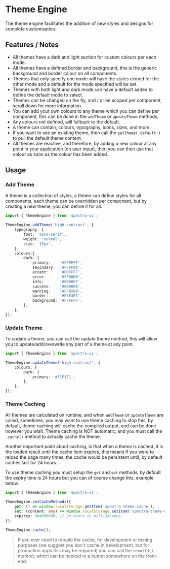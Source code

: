 # Theme Engine

The theme engine facilitates the addition of new styles and designs for complete customisation.

## Features / Notes

* All themes have a dark and light section for custom colours per each mode.
* All themes have a defined border and background, this is the generic background and border colour on all components.
* Themes that only specify one mode will have the styles cloned for the other mode and a default for the mode specified will be set.
* Themes with both light and dark mode can have a default added to define the default mode to select.
* Themes can be changed on the fly, and / or be scoped per component, scroll down for more information.
* You can add your own colours to any theme which you can define per component, this can be done in the `addTheme` or `updateTheme` methods.
* Any colours not defined, will fallback to the default.
* A theme can contain, colours, typography, icons, sizes, and more.
* If you want to see an existing theme, then call the `getTheme('default')` to pull the default theme content.
* All themes are reactive, and therefore, by adding a new colour at any point in your application (on user input), then you can then use that colour as soon as the colour has been added.

## Usage

### Add Theme

A theme is a collection of styles, a theme can define styles for all components, each theme can be overridden per component, but by creating a new theme, you can define it for all.

```typescript
import { ThemeEngine } from 'spectra-ui';

ThemeEngine.addTheme('high-contrast', {
	typography: {
		font: 'sans-serif',
		weight: 'normal',
		size: '15px',
	},
	colours:{
		dark: {
			primary:	'#FFFFFF',
			secondary:	'#FFFF00',
			accent:		'#00FFFF',
			error:		'#FF0000',
			info:		'#0000FF',
			success:	'#008000',
			warning:	'#FFA500',
			border:		'#E3E3E3',
			background:	'#FFFFFF',
		},
	},
});
```

### Update Theme

To update a theme, you can call the update theme method, this will allow you to update/add/overwrite any part of a theme at any point.

```typescript
import { ThemeEngine } from 'spectra-ui';

ThemeEngine.updateTheme('high-contrast', {
	colours: {
		dark: {
			primary: '#F1F1F1',
		},
	},
});
```

### Theme Caching

All themes are calculated on runtime, and when `addTheme` or `updateTheme` are called, sometimes, you may want to use theme caching to stop this, by default, theme caching will cache the compiled output, and can be done however you wish. Theme caching is NOT automatic, and you must call the `.cache()` method to actually cache the theme.

Another important point about caching, is that when a theme is cached, it is the loaded result until the cache item expires, this means if you were to reload the page many times, the cache would be persistent until, by default caches last for 24 hours.

To use theme caching you must setup the `get` and `set` methods, by default the expiry time is 24 hours but you can of course change this, example below.

```typescript
import { ThemeEngine } from 'spectra-ui';

ThemeEngine.setCacheMethods({
	get: () => window.localStorage.getItem('spectra-theme-cache'),
	set: (content: any) => window.localStorage.setItem('spectra-theme-cache', content),
	expires: 864000000, // 24 hours in milliseconds.
});

ThemeEngine.cache();
```

> If you ever need to rebuild the cache, for development or testing purposes (we suggest you don't cache in development, but for production apps this may be required) you can call the `rebuild()` method, which can be hooked to a button somewhere on the front-end.
